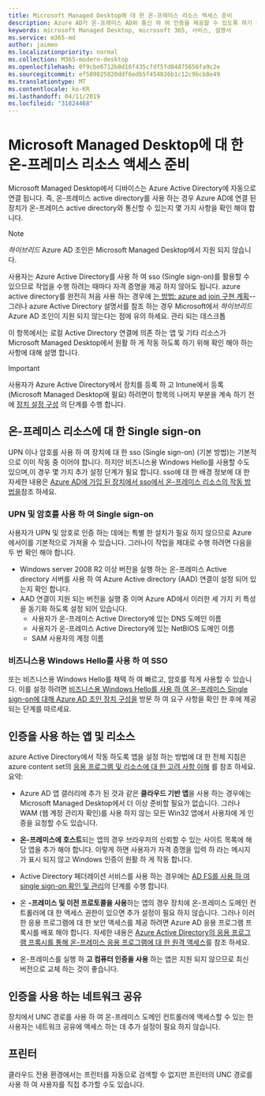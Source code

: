 ```yaml
---
title: Microsoft Managed Desktop에 대 한 온-프레미스 리소스 액세스 준비
description: Azure AD가 온-프레미스 AD와 통신 하 여 인증을 제공할 수 있도록 하기 위한 중요 한 단계
keywords: microsoft Managed Desktop, microsoft 365, 서비스, 설명서
ms.service: m365-md
author: jaimeo
ms.localizationpriority: normal
ms.collection: M365-modern-desktop
ms.openlocfilehash: 0f9cbe6712b8d16f435cfdf5fd84875656fa9c2e
ms.sourcegitcommit: ef589025820ddf6edb5f454826b1c12c9bcb8e49
ms.translationtype: MT
ms.contentlocale: ko-KR
ms.lasthandoff: 04/11/2019
ms.locfileid: "31824468"
---
```

#  <a name="prepare-on-premises-resources-access-for-microsoft-managed-desktop"></a>Microsoft Managed Desktop에 대 한 온-프레미스 리소스 액세스 준비

Microsoft Managed Desktop에서 디바이스는 Azure Active Directory에 자동으로 연결 됩니다. 즉, 온-프레미스 active directory를 사용 하는 경우 Azure AD에 연결 된 장치가 온-프레미스 active directory와 통신할 수 있는지 몇 가지 사항을 확인 해야 합니다. 

> [!NOTE]  
> *하이브리드* Azure AD 조인은 Microsoft Managed Desktop에서 지원 되지 않습니다.

사용자는 Azure Active Directory를 사용 하 여 sso (Single sign-on)를 활용할 수 있으므로 작업을 수행 하려는 때마다 자격 증명을 제공 하지 않아도 됩니다. azure active directory를 완전히 처음 사용 하는 경우에 [는 방법: azure ad join 구현 계획](https://docs.microsoft.com/azure/active-directory/devices/azureadjoin-plan)--그러나 azure Active Directory 설명서를 참조 하는 경우 Microsoft에서 *하이브리드* Azure AD 조인이 지원 되지 않는다는 점에 유의 하세요. 관리 되는 데스크톱


이 항목에서는 로컬 Active Directory 연결에 의존 하는 앱 및 기타 리소스가 Microsoft Managed Desktop에서 원활 하 게 작동 하도록 하기 위해 확인 해야 하는 사항에 대해 설명 합니다.


> [!IMPORTANT]  
> 사용자가 Azure Active Directory에서 장치를 등록 하 고 Intune에서 등록 (Microsoft Managed Desktop에 필요) 하려면이 항목의 나머지 부분을 계속 하기 전에 [장치 설정 구성](https://docs.microsoft.com/azure/active-directory/devices/azureadjoin-plan#configure-your-device-settings) 의 단계를 수행 합니다.


## <a name="single-sign-on-for-on-premises-resources"></a>온-프레미스 리소스에 대 한 Single sign-on

UPN 이나 암호를 사용 하 여 장치에 대 한 sso (Single sign-on) (기본 방법)는 기본적으로 이미 작동 중 이어야 합니다. 하지만 비즈니스용 Windows Hello를 사용할 수도 있으며,이 경우 몇 가지 추가 설정 단계가 필요 합니다. sso에 대 한 배경 정보에 대 한 자세한 내용은 [Azure AD에 가입 된 장치에서 sso에서 온-프레미스 리소스의 작동 방법을](https://docs.microsoft.com/azure/active-directory/devices/azuread-join-sso#how-it-works)참조 하세요.


### <a name="single-sign-on-by-using-upn-and-passwords"></a>UPN 및 암호를 사용 하 여 Single sign-on

사용자가 UPN 및 암호로 인증 하는 데에는 특별 한 설치가 필요 하지 않으므로 Azure에서이를 기본적으로 가져올 수 있습니다. 그러나이 작업을 제대로 수행 하려면 다음을 두 번 확인 해야 합니다.

- Windows server 2008 R2 이상 버전을 실행 하는 온-프레미스 Active directory 서버를 사용 하 여 Azure Active directory (AAD) 연결이 설정 되어 있는지 확인 합니다.
- AAD 연결이 지원 되는 버전을 실행 중 이며 Azure AD에서 이러한 세 가지 키 특성을 동기화 하도록 설정 되어 있습니다. 
    - 사용자가 온-프레미스 Active Directory에 있는 DNS 도메인 이름
    - 사용자가 온-프레미스 Active Directory에 있는 NetBIOS 도메인 이름
    - SAM 사용자의 계정 이름


### <a name="sso-by-using-windows-hello-for-business"></a>비즈니스용 Windows Hello를 사용 하 여 SSO

또는 비즈니스용 Windows Hello를 채택 하 여 빠르고, 암호를 적게 사용할 수 있습니다. 이를 설정 하려면 [비즈니스용 Windows Hello를 사용 하 여 온-프레미스 Single sign-on에 대해 Azure AD 조인 장치 구성을](https://docs.microsoft.com/windows/security/identity-protection/hello-for-business/hello-hybrid-aadj-sso-base) 방문 하 여 요구 사항을 확인 한 후에 제공 되는 단계를 따르세요.


## <a name="apps-and-resources-that-use-authentication"></a>인증을 사용 하는 앱 및 리소스

azure Active Directory에서 작동 하도록 앱을 설정 하는 방법에 대 한 전체 지침은 azure content set의 [응용 프로그램 및 리소스에 대 한 고려 사항 이해](https://docs.microsoft.com/azure/active-directory/devices/azureadjoin-plan#understand-considerations-for-applications-and-resources) 를 참조 하세요. 요약:


- Azure AD 앱 갤러리에 추가 된 것과 같은 **클라우드 기반 앱**을 사용 하는 경우에는 Microsoft Managed Desktop에서 더 이상 준비할 필요가 없습니다. 그러나 WAM (웹 계정 관리자 확인)를 사용 하지 않는 모든 Win32 앱에서 사용자에 게 인증을 요청할 수도 있습니다.

- **온-프레미스에 호스트**되는 앱의 경우 브라우저의 신뢰할 수 있는 사이트 목록에 해당 앱을 추가 해야 합니다. 이렇게 하면 사용자가 자격 증명을 입력 하 라는 메시지가 표시 되지 않고 Windows 인증이 원활 하 게 작동 합니다.

- Active Directory 페더레이션 서비스를 사용 하는 경우에는 [AD FS를 사용 하 여 single sign-on 확인 및 관리](https://docs.microsoft.com/previous-versions/azure/azure-services/jj151809(v=azure.100))의 단계를 수행 합니다. 

- 온 **-프레미스 및 이전 프로토콜을 사용**하는 앱의 경우 장치에 온-프레미스 도메인 컨트롤러에 대 한 액세스 권한이 있으면 추가 설정이 필요 하지 않습니다. 그러나 이러한 응용 프로그램에 대 한 보안 액세스를 제공 하려면 Azure AD 응용 프로그램 프록시를 배포 해야 합니다. 자세한 내용은 [Azure Active Directory의 응용 프로그램 프록시를 통해 온-프레미스 응용 프로그램에 대 한 원격 액세스](https://docs.microsoft.com/azure/active-directory/manage-apps/application-proxy)를 참조 하세요.

- 온-프레미스를 실행 하 **고 컴퓨터 인증을 사용** 하는 앱은 지원 되지 않으므로 최신 버전으로 교체 하는 것이 좋습니다.

## <a name="network-shares-that-use-authentication"></a>인증을 사용 하는 네트워크 공유

장치에서 UNC 경로를 사용 하 여 온-프레미스 도메인 컨트롤러에 액세스할 수 있는 한 사용자는 네트워크 공유에 액세스 하는 데 추가 설정이 필요 하지 않습니다.

## <a name="printers"></a>프린터

클라우드 전용 환경에서는 프린터를 자동으로 검색할 수 없지만 프린터의 UNC 경로를 사용 하 여 사용자를 직접 추가할 수도 있습니다.

<!--add fuller material on printers when available-->